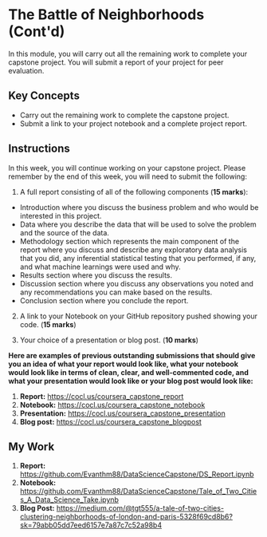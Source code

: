 # The Battle of Neighborhoods (Cont'd)

In this module, you will carry out all the remaining work to complete your capstone project. You will submit a report of your project for peer evaluation.

## Key Concepts
- Carry out the remaining work to complete the capstone project.
- Submit a link to your project notebook and a complete project report.

## Instructions

In this week, you will continue working on your capstone project. Please remember by the end of this week, you will need to submit the following:

1. A full report consisting of all of the following components (**15 marks**):

- Introduction where you discuss the business problem and who would be interested in this project.
- Data where you describe the data that will be used to solve the problem and the source of the data.
- Methodology section which represents the main component of the report where you discuss and describe any exploratory data analysis that you did, any inferential statistical testing that you performed, if any, and what machine learnings were used and why.
- Results section where you discuss the results.
- Discussion section where you discuss any observations you noted and any recommendations you can make based on the results.
- Conclusion section where you conclude the report.

2. A link to your Notebook on your GitHub repository pushed showing your code. (**15 marks**)

3. Your choice of a presentation or blog post. (**10 marks**)

**Here are examples of previous outstanding submissions that should give you an idea of what your report would look like, what your notebook would look like in terms of clean, clear, and well-commented code, and what your presentation would look like or your blog post would look like:**

1. **Report:** https://cocl.us/coursera_capstone_report
2. **Notebook:** https://cocl.us/coursera_capstone_notebook
3. **Presentation:** https://cocl.us/coursera_capstone_presentation
4. **Blog post:** https://cocl.us/coursera_capstone_blogpost

## My Work

1. **Report:** https://github.com/Evanthm88/DataScienceCapstone/DS_Report.ipynb
2. **Notebook:** https://github.com/Evanthm88/DataScienceCapstone/Tale_of_Two_Cities_A_Data_Science_Take.ipynb
3. **Blog Post:** https://medium.com/@tgt555/a-tale-of-two-cities-clustering-neighborhoods-of-london-and-paris-5328f69cd8b6?sk=79abb05dd7eed6157e7a87c7c52a98b4
